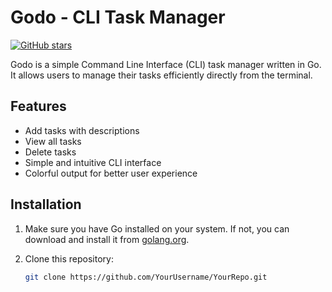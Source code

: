 # Godo - CLI Task Manager

[![GitHub stars](https://img.shields.io/github/stars/YourUsername/YourRepo.svg)](https://github.com/YourUsername/YourRepo/stargazers)

Godo is a simple Command Line Interface (CLI) task manager written in Go. It allows users to manage their tasks efficiently directly from the terminal.

## Features

- Add tasks with descriptions
- View all tasks
- Delete tasks
- Simple and intuitive CLI interface
- Colorful output for better user experience

## Installation

1. Make sure you have Go installed on your system. If not, you can download and install it from [golang.org](https://golang.org/dl/).
2. Clone this repository:

   ```bash
   git clone https://github.com/YourUsername/YourRepo.git
